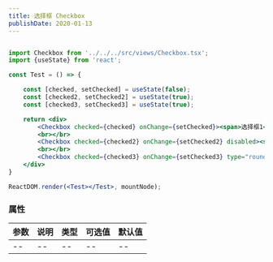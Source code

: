 ```yaml
---
title: 选择框 Checkbox
publishDate: 2020-01-13
---
```


```jsx

import Checkbox from '../../../src/views/Checkbox.tsx';
import {useState} from 'react';

const Test = () => {

    const [checked, setChecked] = useState(false);
    const [checked2, setChecked2] = useState(true);
    const [checked3, setChecked3] = useState(true);

    return <div>
        <Checkbox checked={checked} onChange={setChecked}><span>选择框1</span></Checkbox>
        <br></br>
        <Checkbox checked={checked2} onChange={setChecked2} disabled><span>选择框2</span></Checkbox>
        <br></br>
        <Checkbox checked={checked3} onChange={setChecked3} type="round"><span>选择框3</span></Checkbox>
    </div>
}

ReactDOM.render(<Test></Test>, mountNode);
```

### 属性

| 参数 | 说明 | 类型 | 可选值 | 默认值 |
| ---- | ---- | ---- | ------ | ------ |
| --   | --   | --   | --     | --     |